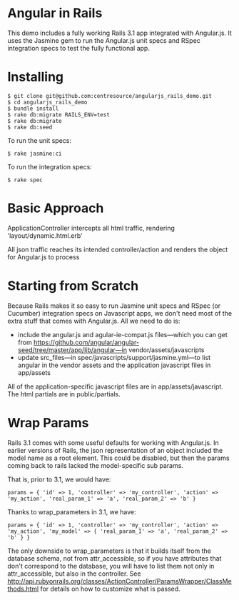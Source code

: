 Angular in Rails
================

This demo includes a fully working Rails 3.1 app integrated with Angular.js. It uses the Jasmine gem to run the Angular.js unit specs and RSpec integration specs to test the fully functional app.


Installing
==========

    $ git clone git@github.com:centresource/angularjs_rails_demo.git
    $ cd angularjs_rails_demo
    $ bundle install
    $ rake db:migrate RAILS_ENV=test
    $ rake db:migrate
    $ rake db:seed

To run the unit specs:

    $ rake jasmine:ci

To run the integration specs:

    $ rake spec


Basic Approach
==============

ApplicationController intercepts all html traffic, rendering 'layout/dynamic.html.erb'

All json traffic reaches its intended controller/action and renders the object for Angular.js to process


Starting from Scratch
=====================

Because Rails makes it so easy to run Jasmine unit specs and RSpec (or Cucumber) integration specs on Javascript apps, we don't need most of the extra stuff that comes with Angular.js. All we need to do is:

* include the angular.js and agular-ie-compat.js files—which you can get from https://github.com/angular/angular-seed/tree/master/app/lib/angular—in vendor/assets/javascripts
* update src_files—in spec/javascripts/support/jasmine.yml—to list angular in the vendor assets and the application javascript files in app/assets

All of the application-specific javascript files are in app/assets/javascript. The html partials are in public/partials.


Wrap Params
===========

Rails 3.1 comes with some useful defaults for working with Angular.js. In earlier versions of Rails, the json representation of an object included the model name as a root element. This could be disabled, but then the params coming back to rails lacked the model-specific sub params.

That is, prior to 3.1, we would have:

    params = { 'id' => 1, 'controller' => 'my_controller', 'action' => 'my_action', 'real_param_1' => 'a', 'real_param_2' => 'b' }

Thanks to wrap_parameters in 3.1, we have:

    params = { 'id' => 1, 'controller' => 'my_controller', 'action' => 'my_action', 'my_model' => { 'real_param_1' => 'a', 'real_param_2' => 'b' } }

The only downside to wrap_parameters is that it builds itself from the database schema, not from attr_accessible, so if you have attributes that don't correspond to the database, you will have to list them not only in attr_accessible, but also in the controller. See http://api.rubyonrails.org/classes/ActionController/ParamsWrapper/ClassMethods.html for details on how to customize what is passed.
